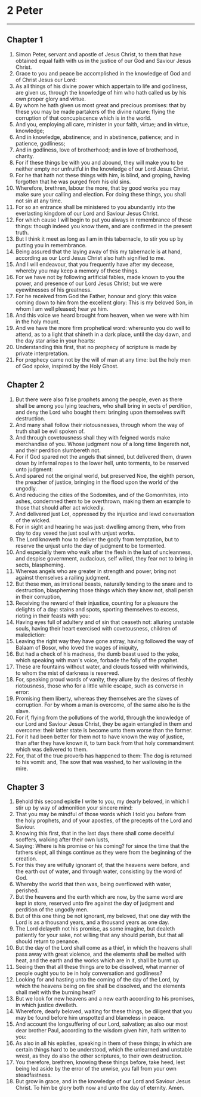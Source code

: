 # 2 Peter

---

## Chapter 1 

1. Simon Peter, servant and apostle of Jesus Christ, to them that have obtained equal faith with us in the justice of our God and Saviour Jesus Christ.
2. Grace to you and peace be accomplished in the knowledge of God and of Christ Jesus our Lord:
3. As all things of his divine power which appertain to life and godliness, are given us, through the knowledge of him who hath called us by his own proper glory and virtue.
4. By whom he hath given us most great and precious promises: that by these you may be made partakers of the divine nature: flying the corruption of that concupiscence which is in the world.
5. And you, employing all care, minister in your faith, virtue; and in virtue, knowledge;
6. And in knowledge, abstinence; and in abstinence, patience; and in patience, godliness;
7. And in godliness, love of brotherhood; and in love of brotherhood, charity.
8. For if these things be with you and abound, they will make you to be neither empty nor unfruitful in the knowledge of our Lord Jesus Christ.
9. For he that hath not these things with him, is blind, and groping, having forgotten that he was purged from his old sins.
10. Wherefore, brethren, labour the more, that by good works you may make sure your calling and election. For doing these things, you shall not sin at any time.
11. For so an entrance shall be ministered to you abundantly into the everlasting kingdom of our Lord and Saviour Jesus Christ.
12. For which cause I will begin to put you always in remembrance of these things: though indeed you know them, and are confirmed in the present truth.
13. But I think it meet as long as I am in this tabernacle, to stir you up by putting you in remembrance.
14. Being assured that the laying away of this my tabernacle is at hand, according as our Lord Jesus Christ also hath signified to me.
15. And I will endeavour, that you frequently have after my decease, whereby you may keep a memory of these things.
16. For we have not by following artificial fables, made known to you the power, and presence of our Lord Jesus Christ; but we were eyewitnesses of his greatness.
17. For he received from God the Father, honour and glory: this voice coming down to him from the excellent glory: This is my beloved Son, in whom I am well pleased; hear ye him.
18. And this voice we heard brought from heaven, when we were with him in the holy mount.
19. And we have the more firm prophetical word: whereunto you do well to attend, as to a light that shineth in a dark place, until the day dawn, and the day star arise in your hearts:
20. Understanding this first, that no prophecy of scripture is made by private interpretation.
21. For prophecy came not by the will of man at any time: but the holy men of God spoke, inspired by the Holy Ghost.

## Chapter 2 

1. But there were also false prophets among the people, even as there shall be among you lying teachers, who shall bring in sects of perdition, and deny the Lord who bought them: bringing upon themselves swift destruction.
2. And many shall follow their riotousnesses, through whom the way of truth shall be evil spoken of.
3. And through covetousness shall they with feigned words make merchandise of you. Whose judgment now of a long time lingereth not, and their perdition slumbereth not.
4. For if God spared not the angels that sinned, but delivered them, drawn down by infernal ropes to the lower hell, unto torments, to be reserved unto judgment:
5. And spared not the original world, but preserved Noe, the eighth person, the preacher of justice, bringing in the flood upon the world of the ungodly.
6. And reducing the cities of the Sodomites, and of the Gomorrhites, into ashes, condemned them to be overthrown, making them an example to those that should after act wickedly.
7. And delivered just Lot, oppressed by the injustice and lewd conversation of the wicked.
8. For in sight and hearing he was just: dwelling among them, who from day to day vexed the just soul with unjust works.
9. The Lord knoweth how to deliver the godly from temptation, but to reserve the unjust unto the day of judgment to be tormented.
10. And especially them who walk after the flesh in the lust of uncleanness, and despise government, audacious, self willed, they fear not to bring in sects, blaspheming.
11. Whereas angels who are greater in strength and power, bring not against themselves a railing judgment.
12. But these men, as irrational beasts, naturally tending to the snare and to destruction, blaspheming those things which they know not, shall perish in their corruption,
13. Receiving the reward of their injustice, counting for a pleasure the delights of a day: stains and spots, sporting themselves to excess, rioting in their feasts with you:
14. Having eyes full of adultery and of sin that ceaseth not: alluring unstable souls, having their heart exercised with covetousness, children of malediction:
15. Leaving the right way they have gone astray, having followed the way of Balaam of Bosor, who loved the wages of iniquity,
16. But had a check of his madness, the dumb beast used to the yoke, which speaking with man's voice, forbade the folly of the prophet.
17. These are fountains without water, and clouds tossed with whirlwinds, to whom the mist of darkness is reserved.
18. For, speaking proud words of vanity, they allure by the desires of fleshly riotousness, those who for a little while escape, such as converse in error:
19. Promising them liberty, whereas they themselves are the slaves of corruption. For by whom a man is overcome, of the same also he is the slave.
20. For if, flying from the pollutions of the world, through the knowledge of our Lord and Saviour Jesus Christ, they be again entangled in them and overcome: their latter state is become unto them worse than the former.
21. For it had been better for them not to have known the way of justice, than after they have known it, to turn back from that holy commandment which was delivered to them.
22. For, that of the true proverb has happened to them: The dog is returned to his vomit: and, The sow that was washed, to her wallowing in the mire.

## Chapter 3 

1. Behold this second epistle I write to you, my dearly beloved, in which I stir up by way of admonition your sincere mind:
2. That you may be mindful of those words which I told you before from the holy prophets, and of your apostles, of the precepts of the Lord and Saviour.
3. Knowing this first, that in the last days there shall come deceitful scoffers, walking after their own lusts,
4. Saying: Where is his promise or his coming? for since the time that the fathers slept, all things continue as they were from the beginning of the creation.
5. For this they are wilfully ignorant of, that the heavens were before, and the earth out of water, and through water, consisting by the word of God.
6. Whereby the world that then was, being overflowed with water, perished.
7. But the heavens and the earth which are now, by the same word are kept in store, reserved unto fire against the day of judgment and perdition of the ungodly men.
8. But of this one thing be not ignorant, my beloved, that one day with the Lord is as a thousand years, and a thousand years as one day.
9. The Lord delayeth not his promise, as some imagine, but dealeth patiently for your sake, not willing that any should perish, but that all should return to penance.
10. But the day of the Lord shall come as a thief, in which the heavens shall pass away with great violence, and the elements shall be melted with heat, and the earth and the works which are in it, shall be burnt up.
11. Seeing then that all these things are to be dissolved, what manner of people ought you to be in holy conversation and godliness?
12. Looking for and hasting unto the coming of the day of the Lord, by which the heavens being on fire shall be dissolved, and the elements shall melt with the burning heat?
13. But we look for new heavens and a new earth according to his promises, in which justice dwelleth.
14. Wherefore, dearly beloved, waiting for these things, be diligent that you may be found before him unspotted and blameless in peace.
15. And account the longsuffering of our Lord, salvation; as also our most dear brother Paul, according to the wisdom given him, hath written to you:
16. As also in all his epistles, speaking in them of these things; in which are certain things hard to be understood, which the unlearned and unstable wrest, as they do also the other scriptures, to their own destruction.
17. You therefore, brethren, knowing these things before, take heed, lest being led aside by the error of the unwise, you fall from your own steadfastness.
18. But grow in grace, and in the knowledge of our Lord and Saviour Jesus Christ. To him be glory both now and unto the day of eternity. Amen.
